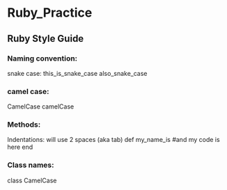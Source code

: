 # Ruby_Practice


## Ruby Style Guide


### Naming convention:
snake case:
this_is_snake_case
also_snake_case

### camel case:
CamelCase
camelCase


### Methods:

Indentations:
will use 2 spaces (aka tab)
def my_name_is
  #and my code is here
end

### Class names:

class CamelCase
